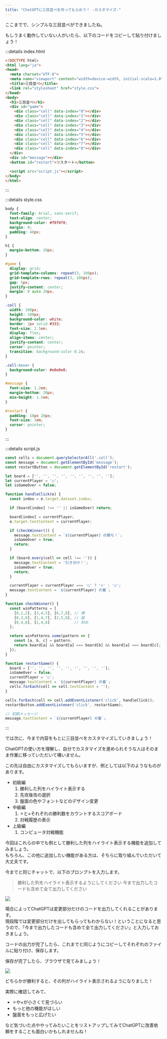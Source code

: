 ```yaml
---
title: "ChatGPTに三目並べを作ってもらおう！ -カスタマイズ-"
---
```


ここまでで、シンプルな三目並べができましたね。

もしうまく動作していない人がいたら、以下のコードをコピーして貼り付けましょう！

:::details index.html
```html
<!DOCTYPE html>
<html lang="ja">
<head>
  <meta charset="UTF-8">
  <meta name="viewport" content="width=device-width, initial-scale=1.0">
  <title>三目並べ</title>
  <link rel="stylesheet" href="style.css">
</head>
<body>
  <h1>三目並べ</h1>
  <div id="game">
    <div class="cell" data-index="0"></div>
    <div class="cell" data-index="1"></div>
    <div class="cell" data-index="2"></div>
    <div class="cell" data-index="3"></div>
    <div class="cell" data-index="4"></div>
    <div class="cell" data-index="5"></div>
    <div class="cell" data-index="6"></div>
    <div class="cell" data-index="7"></div>
    <div class="cell" data-index="8"></div>
  </div>
  <div id="message"></div>
  <button id="restart">リスタート</button>

  <script src="script.js"></script>
</body>
</html>
```
:::

:::details style.css
```css
body {
  font-family: Arial, sans-serif;
  text-align: center;
  background-color: #f0f0f0;
  margin: 0;
  padding: 40px;
}

h1 {
  margin-bottom: 20px;
}

#game {
  display: grid;
  grid-template-columns: repeat(3, 100px);
  grid-template-rows: repeat(3, 100px);
  gap: 5px;
  justify-content: center;
  margin: 0 auto 20px;
}

.cell {
  width: 100px;
  height: 100px;
  background-color: white;
  border: 2px solid #333;
  font-size: 2.5em;
  display: flex;
  align-items: center;
  justify-content: center;
  cursor: pointer;
  transition: background-color 0.2s;
}

.cell:hover {
  background-color: #e0e0e0;
}

#message {
  font-size: 1.2em;
  margin-bottom: 20px;
  min-height: 1.5em;
}

#restart {
  padding: 10px 20px;
  font-size: 1em;
  cursor: pointer;
}
```
:::

:::details script.js
```js
const cells = document.querySelectorAll('.cell');
const message = document.getElementById('message');
const restartButton = document.getElementById('restart');

let board = ['', '', '', '', '', '', '', '', ''];
let currentPlayer = '○';
let isGameOver = false;

function handleClick(e) {
  const index = e.target.dataset.index;

  if (board[index] !== '' || isGameOver) return;

  board[index] = currentPlayer;
  e.target.textContent = currentPlayer;

  if (checkWinner()) {
    message.textContent = `${currentPlayer} の勝ち！`;
    isGameOver = true;
    return;
  }

  if (board.every(cell => cell !== '')) {
    message.textContent = '引き分け！';
    isGameOver = true;
    return;
  }

  currentPlayer = currentPlayer === '○' ? '×' : '○';
  message.textContent = `${currentPlayer} の番`;
}

function checkWinner() {
  const winPatterns = [
    [0,1,2], [3,4,5], [6,7,8], // 横
    [0,3,6], [1,4,7], [2,5,8], // 縦
    [0,4,8], [2,4,6]           // 斜め
  ];

  return winPatterns.some(pattern => {
    const [a, b, c] = pattern;
    return board[a] && board[a] === board[b] && board[a] === board[c];
  });
}

function restartGame() {
  board = ['', '', '', '', '', '', '', '', ''];
  isGameOver = false;
  currentPlayer = '○';
  message.textContent = `${currentPlayer} の番`;
  cells.forEach(cell => cell.textContent = '');
}

cells.forEach(cell => cell.addEventListener('click', handleClick));
restartButton.addEventListener('click', restartGame);

// 初期メッセージ
message.textContent = `${currentPlayer} の番`;
```
:::

では次に、今まで内容をもとに三目並べをカスタマイズしていきましょう！

ChatGPTの使い方を理解し、自分でカスタマイズを進められそうな人はそのまま作業に移っていただいて構いません。

この先は自由にカスタマイズしてもらいますが、例としては以下のようなものがあります。

- 初級編
  1. 勝利した列をハイライト表示する
  2. 先攻後攻の選択
  3. 盤面の色やフォントなどのデザイン変更
- 中級編
  1. ⚪︎と×それぞれの勝利数をカウントするスコアボード
  2. 対戦履歴の表示
- 上級編
  1. コンピュータ対戦機能

今回はこれらの中でも例として勝利した列をハイライト表示する機能を追加してみましょう。  
もちろん、この他に追加したい機能がある方は、そちらに取り組んでいただいて大丈夫です。

今までと同じチャットで、以下のプロンプトを入力します。

>勝利した列をハイライト表示するようにしてください
今まで出力したコードも含めて全て出力してください

![](/images/nagoya2025/chatgpt-arrange-sanmoku.png)

場合によってChatGPTは変更部分だけのコードを出力してくれることがあります。  
現段階では変更部分だけを出してもらってもわからない！ということになると思うので、「今まで出力したコードも含めて全て出力してください」と入力しておきましょう。

コードの出力が完了したら、これまでと同じようにコピーしてそれぞれのファイルに貼り付け、保存します。

保存が完了したら、ブラウザで見てみましょう！

![](/images/nagoya2025/vscode-golive-test-sanmoku-4.png)

どちらかが勝利すると、その列がハイライト表示されるようになりました！

実際に確認してみて、

- ⚪︎や×が小さくて見づらい
- もっと他の機能がほしい
- 盤面をもっと広げたい

など気づいた点ややってみたいことをリストアップしてみてChatGPTに改善依頼をすることも面白いかもしれませんね！